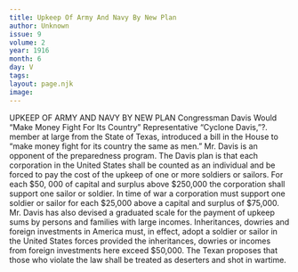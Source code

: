 ```yaml
---
title: Upkeep Of Army And Navy By New Plan
author: Unknown
issue: 9
volume: 2
year: 1916
month: 6
day: V
tags:
layout: page.njk
image:
---
```

UPKEEP OF ARMY AND NAVY BY NEW PLAN    Congressman Davis Would “Make Money Fight For Its Country”       Representative “Cyclone Davis,”?. member at large from the State of Texas, introduced a bill in the House to “make money fight for its country the same as men.” Mr. Davis is an opponent of the preparedness program. The Davis plan is that each corporation in the United States shall be counted as an individual and be forced to pay the cost of the upkeep of one or more soldiers or sailors. For each $50, 000 of capital and surplus above $250,000 the corporation shall support one sailor or soldier. In time of war a corporation must support one soldier or sailor for each $25,000 above a capital and surplus of $75,000.       Mr. Davis has also devised a graduated scale for the payment of upkeep sums by persons and families with large incomes. Inheritances, dowries and foreign investments in America must, in effect, adopt a soldier or sailor in the United States forces provided the inheritances, dowries or incomes from foreign investments here exceed $50,000.       The Texan proposes that those who violate the law shall be treated as deserters and shot in wartime.    




